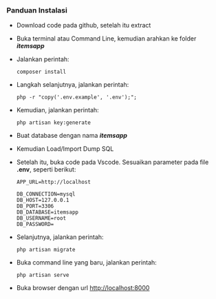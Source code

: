 ### **Panduan Instalasi**
- Download code pada github, setelah itu extract
- Buka terminal atau Command Line, kemudian arahkan ke folder ***itemsapp***
- Jalankan perintah:
  ```
  composer install
  ```
- Langkah selanjutnya, jalankan perintah:
  ```
  php -r "copy('.env.example', '.env');";
  ```
- Kemudian, jalankan perintah:
  ```
  php artisan key:generate
  ```
- Buat database dengan nama ***itemsapp***
- Kemudian Load/Import Dump SQL
- Setelah itu, buka code pada Vscode. Sesuaikan parameter pada file **.env**, seperti berikut:
  ```
  APP_URL=http://localhost

  DB_CONNECTION=mysql
  DB_HOST=127.0.0.1
  DB_PORT=3306
  DB_DATABASE=itemsapp
  DB_USERNAME=root
  DB_PASSWORD=
  ```
- Selanjutnya, jalankan perintah:
  ```
  php artisan migrate
  ```
- Buka command line yang baru, jalankan perintah:
  ```
  php artisan serve
  ```

- Buka browser dengan url [http://localhost:8000](http://localhost:8000)
